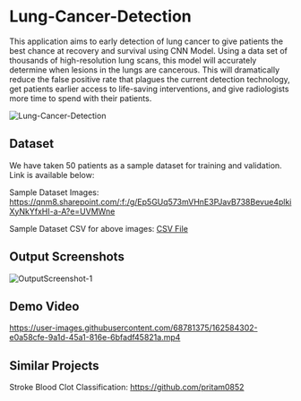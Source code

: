 # Lung-Cancer-Detection

This application aims to early detection of lung cancer to give patients the best chance at recovery and survival using CNN Model. Using a data set of thousands of high-resolution lung scans, this model will accurately determine when lesions in the lungs are cancerous. This will dramatically reduce the false positive rate that plagues the current detection technology, get patients earlier access to life-saving interventions, and give radiologists more time to spend with their patients.

![Lung-Cancer-Detection](https://user-images.githubusercontent.com/68781375/162584408-450580c0-3354-470b-a69c-180a19802fd4.jpg)


## Dataset

We have taken 50 patients as a sample dataset for training and validation. Link is available below: 

Sample Dataset Images: https://qnm8.sharepoint.com/:f:/g/Ep5GUq573mVHnE3PJavB738Bevue4plkiXyNkYfxHI-a-A?e=UVMWne

Sample Dataset CSV for above images: [CSV File](https://github.com/Priyansh42/Lung-Cancer-Detection/blob/main/stage1_labels.csv)

## Output Screenshots

![OutputScreenshot-1](https://user-images.githubusercontent.com/68781375/162584315-359fba81-6827-437f-ab54-b8dee534f1d8.JPG)

## Demo Video

https://user-images.githubusercontent.com/68781375/162584302-e0a58cfe-9a1d-45a1-816e-6bfadf45821a.mp4

## Similar Projects

Stroke Blood Clot Classification: https://github.com/pritam0852
